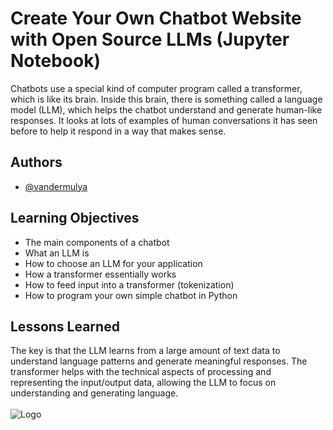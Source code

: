 # Create Your Own Chatbot Website with Open Source LLMs (Jupyter Notebook)

Chatbots use a special kind of computer program called a transformer, which is like its brain. Inside this brain, there is something called a language model (LLM), which helps the chatbot understand and generate human-like responses. It looks at lots of examples of human conversations it has seen before to help it respond in a way that makes sense.


## Authors

- [@vandermulya](https://www.github.com/vandermulya)


## Learning Objectives

- The main components of a chatbot
- What an LLM is
- How to choose an LLM for your application
- How a transformer essentially works
- How to feed input into a transformer (tokenization)
- How to program your own simple chatbot in Python


## Lessons Learned

The key is that the LLM learns from a large amount of text data to understand language patterns and generate meaningful responses. The transformer helps with the technical aspects of processing and representing the input/output data, allowing the LLM to focus on understanding and generating language.\
\
![Logo](https://sn-portals-cognitiveclass.s3.us-south.cloud-object-storage.appdomain.cloud/lmzotycs3p11f936gx1u5drchdrk)

